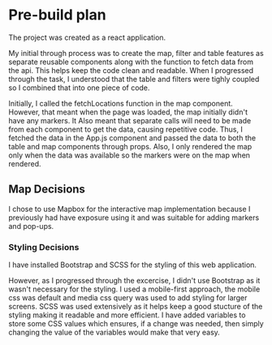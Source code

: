 # Pre-build plan

The project was created as a react application.

My initial through process was to create the map, filter and table features as separate reusable components along with the function to fetch data from the api.
This helps keep the code clean and readable. When I progressed through the task, I understood that the table and filters were tighly 
coupled so I combined that into one piece of code. 

Initially, I called the fetchLocations function in the map component. However, that meant when the page was loaded, 
the map initially didn't have any markers. It Also meant that separate calls will need to be made from each component to get the data, causing repetitive code. Thus, I fetched the data in the App.js component and passed the data to both the table and map components through props.
Also, I only rendered the map only when the data was available so the markers were on the map when rendered.

## Map Decisions

I chose to use Mapbox for the interactive map implementation because I previously had have exposure using it and was suitable for 
adding markers and pop-ups. 

### Styling Decisions

I have installed Bootstrap and SCSS for the styling of this web application. 

However, as I progressed through the excercise, I didn't use Bootstrap as it wasn't necessary for the styling.
I used a mobile-first approach, the mobile css was default and media css query was used to add styling for larger screens.
SCSS was used extensively as it helps keep a good stucture of the styling making it readable and more efficient. 
I have added variables to store some CSS values which ensures, if a change was needed, then simply changing the value of the variables
would make that very easy. 
